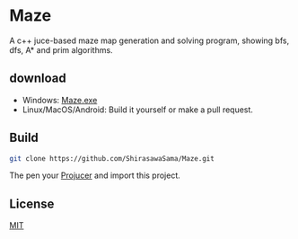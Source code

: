 # Maze

A c++ juce-based maze map generation and solving program, showing bfs, dfs, A* and prim algorithms.

## download

- Windows: [Maze.exe](https://github.com/ShirasawaSama/Maze/releases/latest/download/Maze.exe)
- Linux/MacOS/Android: Build it yourself or make a pull request.

## Build

```bash
git clone https://github.com/ShirasawaSama/Maze.git
```

The pen your [Projucer](https://juce.com/get-juce/download) and import this project.

## License

[MIT](./LICENSE)
